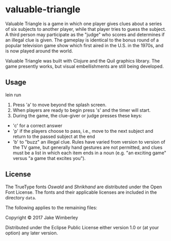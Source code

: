 # valuable-triangle

Valuable Triangle is a game in which one player gives clues about a series of
six subjects to another player, while that player tries to guess the subject. A
third person may participate as the "judge" who scores and determines if an
illegal clue is given. The gameplay is identical to the bonus round of a
popular television game show which first aired in the U.S. in the 1970s, and is
now played around the world.

Valuable Triangle was built with Clojure and the Quil graphics library. The
game presently works, but visual embellishments are still being developed.

## Usage

lein run

1. Press 'a' to move beyond the splash screen.
1. When players are ready to begin press 's' and the timer will start.
1. During the game, the clue-giver or judge presses these keys:
* 'c' for a correct answer
* 'p' if the players choose to pass, i.e., move to the next subject and return to the passed subject at the end
* 'b' to "buzz" an illegal clue. Rules have varied from version to version of the TV game, but generally hand gestures are not permitted, and clues must be a list in which each item ends in a noun (e.g. "an exciting game" versus "a game that excites you").

## License

The TrueType fonts *Oswald* and *Shrikhand* are distributed under the Open Font License. The fonts and their applicable licenses are included in the directory
`data`.

The following applies to the remaining files:

Copyright © 2017 Jake Wimberley

Distributed under the Eclipse Public License either version 1.0 or (at
your option) any later version.

